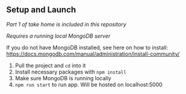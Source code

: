 ## Setup and Launch

*Part 1 of take home is included in this repository*  

*Requires a running local MongoDB server*

If you do not have MongoDB installed, see here on how to install: https://docs.mongodb.com/manual/administration/install-community/

1. Pull the project and `cd` into it
2. Install necessary packages with `npm install`
3. Make sure MongoDB is running locally
4. `npm run start` to run app. Will be hosted on localhost:5000


